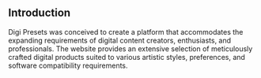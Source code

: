 ## Introduction

Digi Presets was conceived to create a platform that accommodates the expanding requirements of digital content creators, enthusiasts, and professionals. The website provides an extensive selection of meticulously crafted digital products suited to various artistic styles, preferences, and software compatibility requirements.
